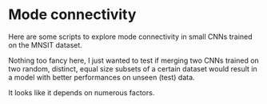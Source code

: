 # Mode connectivity
Here are some scripts to explore mode connectivity in small CNNs trained on the MNSIT dataset.

Nothing too fancy here, I just wanted to test if merging two CNNs trained on two random, distinct, equal size subsets of a certain dataset would result in a model with better performances on unseen (test) data. 

It looks like it depends on numerous factors.

